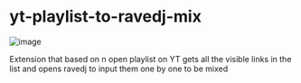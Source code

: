 # yt-playlist-to-ravedj-mix
![image](https://github.com/user-attachments/assets/a5457dd2-2350-4d84-8b3b-282fe206d195)


Extension that based on n open playlist on YT gets all the visible links in the list and opens ravedj to input them one by one to be mixed
